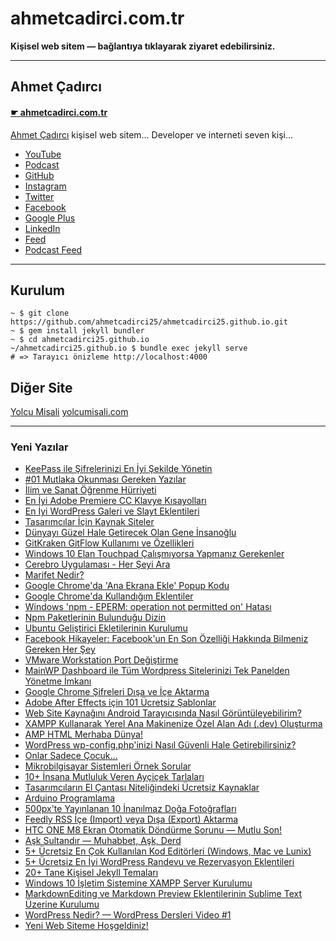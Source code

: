 # ahmetcadirci.com.tr

**Kişisel web sitem — bağlantıya tıklayarak ziyaret edebilirsiniz.**

---

## Ahmet Çadırcı

#### [☛ ahmetcadirci.com.tr](https://ahmetcadirci.com.tr)

[Ahmet Çadırcı](https://ahmetcadirci.com.tr) kişisel web sitem... Developer ve interneti seven kişi...

- [YouTube](https://ahmetcadirci.com.tr/youtube)
- [Podcast](https://ahmetcadirci.com.tr/podcast)
- [GitHub](https://ahmetcadirci.com.tr/github)
- [Instagram](https://ahmetcadirci.com.tr/instagram)
- [Twitter](https://ahmetcadirci.com.tr/twitter)
- [Facebook](https://ahmetcadirci.com.tr/facebook)
- [Google Plus](https://ahmetcadirci.com.tr/googleplus)
- [LinkedIn](https://ahmetcadirci.com.tr/linkedin)
- [Feed](http://feeds.feedburner.com/ahmetcadirci25)
- [Podcast Feed](http://feeds.feedburner.com/ahmetcadirci25-podcast)

---

## Kurulum 

```
~ $ git clone https://github.com/ahmetcadirci25/ahmetcadirci25.github.io.git 
~ $ gem install jekyll bundler
~ $ cd ahmetcadirci25.github.io
~/ahmetcadirci25.github.io $ bundle exec jekyll serve
# => Tarayıcı önizleme http://localhost:4000
```

## Diğer Site

[Yolcu Misali](http://www.yolcumisali.com) [yolcumisali.com](http://www.yolcumisali.com)

---

### Yeni Yazılar

* [KeePass ile Şifrelerinizi En İyi Şekilde Yönetin](https://ahmetcadirci.com.tr/2017/keepass-ile-sifrelerinizi-en-iyi-sekilde-yonetin/)
* [#01 Mutlaka Okunması Gereken Yazılar](https://ahmetcadirci.com.tr/2017/01-mutlaka-okunmasi-gereken-yazilar/)
* [İlim ve Sanat Öğrenme Hürriyeti](https://ahmetcadirci.com.tr/2017/ilim-ve-sanat-ogrenme-hurriyeti/)
* [En İyi Adobe Premiere CC Klavye Kısayolları](https://ahmetcadirci.com.tr/2017/en-iyi-adobe-premiere-cc-klavye-kisayollari/)
* [En İyi WordPress Galeri ve Slayt Eklentileri](https://ahmetcadirci.com.tr/2017/en-iyi-wordpress-galeri-ve-slayt-eklentileri/)
* [Tasarımcılar İçin Kaynak Siteler](https://ahmetcadirci.com.tr/2017/tasarimcilar-icin-kaynak-siteler/)
* [Dünyayı Güzel Hale Getirecek Olan Gene İnsanoğlu](https://ahmetcadirci.com.tr/2017/dunyayi-guzel-hale-getirecek-olan-gene-insanoglu/)
* [GitKraken GitFlow Kullanımı ve Özellikleri](https://ahmetcadirci.com.tr/2017/gitkraken-gitflow-kullanimi-ve-ozellikleri/)
* [Windows 10 Elan Touchpad Çalışmıyorsa Yapmanız Gerekenler](https://ahmetcadirci.com.tr/2017/windows-10-elan-touchpad-calismiyorsa-yapmaniz-gerekenler/)
* [Cerebro Uygulaması - Her Şeyi Ara](https://ahmetcadirci.com.tr/2017/cerebro-uygulamasi-her-seyi-ara/)
* [Marifet Nedir?](https://ahmetcadirci.com.tr/2017/marifet-nedir/)
* [Google Chrome'da 'Ana Ekrana Ekle' Popup Kodu](https://ahmetcadirci.com.tr/2017/google-chrome-da-ana-ekrana-ekle-popup-kodu/)
* [Google Chrome'da Kullandığım Eklentiler](https://ahmetcadirci.com.tr/2017/google-chrome-da-kullandigim-eklentiler/)
* [Windows 'npm - EPERM: operation not permitted on' Hatası](https://ahmetcadirci.com.tr/2017/npm-paketlerinin-bulundugu-dizin/)
* [Npm Paketlerinin Bulunduğu Dizin](https://ahmetcadirci.com.tr/2017/npm-paketlerinin-bulundugu-dizin/)
* [Ubuntu Geliştirici Ekletilerinin Kurulumu](https://ahmetcadirci.com.tr/2017/ubuntu-gelistirici-eklentilerinin-kurulumu/)
* [Facebook Hikayeler: Facebook'un En Son Özelliği Hakkında Bilmeniz Gereken Her Şey](https://ahmetcadirci.com.tr/2017/facebook-hikayeler/)
* [VMware Workstation Port Değiştirme](https://ahmetcadirci.com.tr/2017/vmware-workstation-port-degistirme/)
* [MainWP Dashboard ile Tüm Wordpress Sitelerinizi Tek Panelden Yönetme İmkanı](https://ahmetcadirci.com.tr/2017/mainwp-dashboard-ile-tum-sitelerinizi-tek-panelden-yonetme-imkani/)
* [Google Chrome Şifreleri Dışa ve İçe Aktarma](https://ahmetcadirci.com.tr/2017/google-chrome-sifreleri-disa-ve-ice-aktarma/)
* [Adobe After Effects için 101 Ücretsiz Şablonlar](https://ahmetcadirci.com.tr/2016/adobe-after-effects-icin-101-ucretsiz-sablonlar/)
* [Web Site Kaynağını Android Tarayıcısında Nasıl Görüntüleyebilirim?](https://ahmetcadirci.com.tr/2016/web-site-kaynagini-android-tarayicsinda-nasil-goruntuleyebilirim/)
* [XAMPP Kullanarak Yerel Ana Makinenize Özel Alan Adı (.dev) Oluşturma](https://ahmetcadirci.com.tr/2016/xampp-kullanarak-yerel-ana-makinenize-ozel-alan-adi-dev-olusturma/)
* [AMP HTML Merhaba Dünya!](https://ahmetcadirci.com.tr/2016/amp-html-merhaba-dunya/)
* [WordPress wp-config.php'inizi Nasıl Güvenli Hale Getirebilirsiniz?](https://ahmetcadirci.com.tr/2016/wordpress-wp-config-php-inizi-nasil-guvenli-hale-getirebilirsiniz/)
* [Onlar Sadece Çocuk...](https://ahmetcadirci.com.tr/2016/onlar-sadece-cocuk/)
* [Mikrobilgisayar Sistemleri Örnek Sorular](https://ahmetcadirci.com.tr/2016/mikrobilgisayar-sistemleri-ornek-sorular/)
* [10+ İnsana Mutluluk Veren Ayçiçek Tarlaları](https://ahmetcadirci.com.tr/2016/insana-mutluluk-veren-aycicek-tarlalari/)
* [Tasarımcıların El Çantası Niteliğindeki Ücretsiz Kaynaklar](https://ahmetcadirci.com.tr/2016/tasarimcilarin-el-cantasi-niteligindeki-ucretsiz-kaynaklar/)
* [Arduino Programlama](https://ahmetcadirci.com.tr/2016/arduino-programlama/)
* [500px'te Yayınlanan 10 İnanılmaz Doğa Fotoğrafları](https://ahmetcadirci.com.tr/2016/500px-yayinlanan-10-inanilmaz-doga-fotograflari/)
* [Feedly RSS İçe (Import) veya Dışa (Export) Aktarma](https://ahmetcadirci.com.tr/2016/feedly-rss-ice-import-veya-disa-export-aktarma/)
* [HTC ONE M8 Ekran Otomatik Döndürme Sorunu — Mutlu Son!](https://ahmetcadirci.com.tr/2016/htc-one-m8-ekran-otomatik-dondurme-sorunu-mutlu-son/)
* [Aşk Sultandır — Muhabbet, Aşk, Derd](https://ahmetcadirci.com.tr/2016/ask-sultandir-muhabbet-ask-derd/)
* [5+ Ücretsiz En Çok Kullanılan Kod Editörleri (Windows, Mac ve Lunix)](https://ahmetcadirci.com.tr/2016/ucretsiz-en-cok-kullanilan-kod-editorleri-windows-mac-lunix/)
* [5+ Ücretsiz En İyi WordPress Randevu ve Rezervasyon Eklentileri](https://ahmetcadirci.com.tr/2016/5-ucretsiz-en-iyi-wordpress-randevu-ve-rezervasyon-eklentileri/)
* [20+ Tane Kişisel Jekyll Temaları](https://ahmetcadirci.com.tr/2016/20-tane-kisisel-jekyll-temalari/)
* [Windows 10 İşletim Sistemine XAMPP Server Kurulumu](https://ahmetcadirci.com.tr/2016/windows-10-isletim-sistemine-xampp-server-kurulumu/)
* [MarkdownEditing ve Markdown Preview Eklentilerinin Sublime Text Üzerine Kurulumu](https://ahmetcadirci.com.tr/2016/markdownediting-ve-markdown-preview-sublime-text-uzerine-kurulumu/)
* [WordPress Nedir? — WordPress Dersleri Video #1](https://ahmetcadirci.com.tr/2016/wordpress-nedir/)
* [Yeni Web Siteme Hoşgeldiniz!](https://ahmetcadirci.com.tr/2016/yeni-web-siteme-hosgeldiniz/)